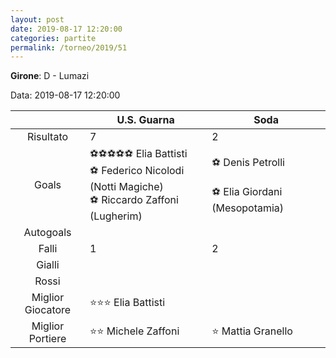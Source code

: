 ```yaml
---
layout: post
date: 2019-08-17 12:20:00
categories: partite
permalink: /torneo/2019/51
---
```

**Girone**: D - Lumazi

Data: 2019-08-17 12:20:00

| | U.S. Guarna | Soda |
|:-----:|-----|-----|
Risultato|7|2
Goals|⚽⚽⚽⚽⚽ Elia Battisti<br/>⚽ Federico Nicolodi (Notti Magiche)<br/>⚽ Riccardo Zaffoni (Lugherim)|⚽ Denis Petrolli<br/><br/>⚽ Elia Giordani (Mesopotamia)<br/>
Autogoals||
Falli|1|2
Gialli||
Rossi||
Miglior Giocatore|⭐⭐⭐ Elia Battisti<br/>|
Miglior Portiere|⭐⭐ Michele Zaffoni<br/>|⭐ Mattia Granello<br/>